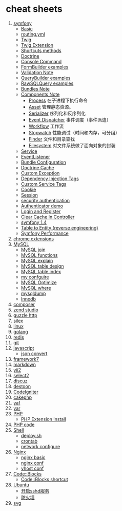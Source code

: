 # cheat sheets

1.  [symfony](src/symfony/README.md "symfony") 
	- [Basic](src/symfony/Basic.md)
	- [routing.yml](src/symfony/routing.yml.md)
	- [Twig](src/symfony/Twig.md)
	- [Twig Extension](src/symfony/TwigExtension.md)
	- [Shortcuts methods](src/symfony/ShortcutsMethods.md)
	- [Doctrine](src/symfony/Doctrine.md)
	- [Console Command](src/symfony/Console.md)
	- [FormBuilder examples](src/symfony/FormBuilder.md "FormBuilder")
	- [Validation Note](src/symfony/Validation.md) 
	- [QueryBuilder examples](src/symfony/QueryBuilder.md "QueryBuilder")
	- [RawSQLQuery examples](src/symfony/RawSQLQuery.md "RawSQLQuery")  
	- [Bundles Note](src/symfony/MyBundles.md) 
	- [Components Note](src/symfony/Components/README.md) 
		- [Process](src/symfony/Components/Process.md) 在子进程下执行命令
		- [Asset](src/symfony/Components/Asset.md) 管理静态资源。 
		- [Serializer](src/symfony/Components/Serializer.md) 序列化和反序列化
		- [Event Dispatcher](src/symfony/Components/EventDispatcher.md) 事件调度（事件派遣）
		- [Workflow](src/symfony/Components/Workflow.md) 工作流
		- [Stopwatch](src/symfony/Components/Stopwatch.md) 性能调试（时间和内存，可分组）
		- [Finder](src/symfony/Components/Finder.md) 文件和目录查找
		- [Filesystem](src/symfony/Components/Filesystem.md) 对文件系统做了面向对象的封装
	- [Service](src/symfony/Service.md)
	- [EventListener](src/symfony/EventListener.md)
	- [Bundle Configuration](src/symfony/BundleConfiguration.md)
	- [Doctrine Cache](src/symfony/DoctrineCache.md)
	- [Custom Exception](src/symfony/CustomException.md)
	- [Dependency Injection Tags](src/symfony/DependencyInjectionTags.md)
	- [Custom Service Tags](src/symfony/CustomServiceTags.md)
	- [Cookie](src/symfony/cookie.md)
	- [Session](src/symfony/session.md)
	- [security authentication](src/symfony/security-authentication.md)
	- [Authenticator demo](src/symfony/Authenticator-demo.md)
	- [Login and Register](src/symfony/LoginAndRegister.md)
	- [Clear Cache In Controller](src/symfony/ClearCacheInController.md)
	- [symfony 1.4](src/symfony/symfony1.4.md)
	- [Table to Entity (reverse engineering)](src/symfony/TableToEntity(reverse_engineering).md)
	- [Symfony Performance](src/symfony/symfony-performance.md)
2.  [chrome extensions](src/chrome_extensions.md "chrome extensions")
3.  [MySQL](src/MySQL/README.md "mysql") 
	- [MySQL join](src/MySQL/join.md)
	- [MySQL functions](src/MySQL/functions.md)
	- [MySQL explain](src/MySQL/explain.md)
	- [MySQL table design](src/MySQL/table_design.md)
	- [MySQL table index](src/MySQL/table_index.md)
	- [my confguire](src/MySQL/my_confguire.md)
	- [MySQL Optimize](src/MySQL/optimize.md)
	- [MySQL where](src/MySQL/where.md)
	- [mysqldump](src/MySQL/mysqldump.md)
	- [Innodb](src/MySQL/Innodb.md)
4.  [composer](src/composer.md "mysql") 
5.  [zend studio](src/zend_studio.md "zend studio")
6.  [guzzle http](src/guzzlehttp.md "guzzle http")
7.  [silex](src/silex.md "silex")
8.  [linux](src/linux.md "linux")
9.  [golang](src/golang.md "golang")
10. [redis](src/redis.md "redis")
11. [git](src/git.md "git")
12. [javascript](src/javascript.md "javascript")
	- [json convert](json.md)
13. [framework7](src/framework7.md "framework7")
14. [markdown](src/markdown.md "markdown")
15. [yii2](src/yii2.md)
16. [select2](src/select2.md)
17. [discuz](src/discuz.md)
18. [destoon](src/destoon.md)
19. [CodeIgniter](src/CodeIgniter.md)
20. [cakephp](src/cakephp.md)
21. [yaf](src/yaf.md)
22. [yar](src/yar.md)
23. [PHP](src/php.md)
	- [PHP Extension Install](src/PHP/php-extension-install.md)
24. [PHP code](src/php_code.md)
25. [Shell](src/Shell/README.md)
	- [deploy.sh](src/Shell/deploy.sh.md)
	- [crontab](src/Shell/crontab.md)
	- [network configure](src/Shell/network_configure.md)
26. [Nginx](src/nginx.md)
	- [nginx basic](src/Nginx/nginx_basic.md)
	- [nginx conf](src/Nginx/nginx.conf.md)
	- [vhost conf](src/Nginx/vhost.md)
27. [Code::Blocks](CodeBlocks.md)
	- [Code::Blocks shortcut](src/CodeBlocks/shortcut.md)
28. [Ubuntu](src/Ubuntu/README.md)
	- [开启sshd服务](src/Ubuntu/sshd.md)
	- [防火墙](src/Ubuntu/firewall.md)
29. [svg](src/svg.md)